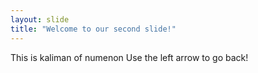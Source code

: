 ```yaml
---
layout: slide
title: "Welcome to our second slide!"
---
```

This is kaliman of numenon
Use the left arrow to go back!
